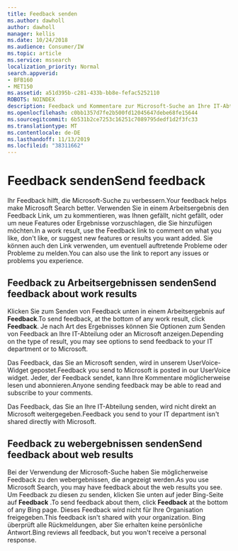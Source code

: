 ```yaml
---
title: Feedback senden
ms.author: dawholl
author: dawholl
manager: kellis
ms.date: 10/24/2018
ms.audience: Consumer/IW
ms.topic: article
ms.service: mssearch
localization_priority: Normal
search.appverid:
- BFB160
- MET150
ms.assetid: a51d395b-c281-433b-bb8e-fefac5252110
ROBOTS: NOINDEX
description: Feedback und Kommentare zur Microsoft-Suche an Ihre IT-Abteilung oder Microsoft senden
ms.openlocfilehash: c0bb1357d7fe2b500fd12045647debe68fe15644
ms.sourcegitcommit: 6b531b2ce7253c16251c7089795dedf1d2f3fc33
ms.translationtype: MT
ms.contentlocale: de-DE
ms.lasthandoff: 11/13/2019
ms.locfileid: "38311662"
---
```

# <a name="send-feedback"></a><span data-ttu-id="f394c-103">Feedback senden</span><span class="sxs-lookup"><span data-stu-id="f394c-103">Send feedback</span></span>

<span data-ttu-id="f394c-104">Ihr Feedback hilft, die Microsoft-Suche zu verbessern.</span><span class="sxs-lookup"><span data-stu-id="f394c-104">Your feedback helps make Microsoft Search better.</span></span> <span data-ttu-id="f394c-105">Verwenden Sie in einem Arbeitsergebnis den Feedback Link, um zu kommentieren, was Ihnen gefällt, nicht gefällt, oder um neue Features oder Ergebnisse vorzuschlagen, die Sie hinzufügen möchten.</span><span class="sxs-lookup"><span data-stu-id="f394c-105">In a work result, use the Feedback link to comment on what you like, don't like, or suggest new features or results you want added.</span></span> <span data-ttu-id="f394c-106">Sie können auch den Link verwenden, um eventuell auftretende Probleme oder Probleme zu melden.</span><span class="sxs-lookup"><span data-stu-id="f394c-106">You can also use the link to report any issues or problems you experience.</span></span>
  
## <a name="send-feedback-about-work-results"></a><span data-ttu-id="f394c-107">Feedback zu Arbeitsergebnissen senden</span><span class="sxs-lookup"><span data-stu-id="f394c-107">Send feedback about work results</span></span>

<span data-ttu-id="f394c-108">Klicken Sie zum Senden von Feedback unten in einem Arbeitsergebnis auf **Feedback**.</span><span class="sxs-lookup"><span data-stu-id="f394c-108">To send feedback, at the bottom of any work result, click **Feedback**.</span></span> <span data-ttu-id="f394c-109">Je nach Art des Ergebnisses können Sie Optionen zum Senden von Feedback an Ihre IT-Abteilung oder an Microsoft anzeigen.</span><span class="sxs-lookup"><span data-stu-id="f394c-109">Depending on the type of result, you may see options to send feedback to your IT department or to Microsoft.</span></span>
  
<span data-ttu-id="f394c-110">Das Feedback, das Sie an Microsoft senden, wird in unserem UserVoice-Widget gepostet.</span><span class="sxs-lookup"><span data-stu-id="f394c-110">Feedback you send to Microsoft is posted in our UserVoice widget.</span></span> <span data-ttu-id="f394c-111">Jeder, der Feedback sendet, kann Ihre Kommentare möglicherweise lesen und abonnieren.</span><span class="sxs-lookup"><span data-stu-id="f394c-111">Anyone sending feedback may be able to read and subscribe to your comments.</span></span>
  
<span data-ttu-id="f394c-112">Das Feedback, das Sie an Ihre IT-Abteilung senden, wird nicht direkt an Microsoft weitergegeben.</span><span class="sxs-lookup"><span data-stu-id="f394c-112">Feedback you send to your IT department isn't shared directly with Microsoft.</span></span>
  
## <a name="send-feedback-about-web-results"></a><span data-ttu-id="f394c-113">Feedback zu webergebnissen senden</span><span class="sxs-lookup"><span data-stu-id="f394c-113">Send feedback about web results</span></span>

<span data-ttu-id="f394c-114">Bei der Verwendung der Microsoft-Suche haben Sie möglicherweise Feedback zu den webergebnissen, die angezeigt werden.</span><span class="sxs-lookup"><span data-stu-id="f394c-114">As you use Microsoft Search, you may have feedback about the web results you see.</span></span> <span data-ttu-id="f394c-115">Um Feedback zu diesen zu senden, klicken Sie unten auf jeder Bing-Seite auf **Feedback** .</span><span class="sxs-lookup"><span data-stu-id="f394c-115">To send feedback about them, click **Feedback** at the bottom of any Bing page.</span></span> <span data-ttu-id="f394c-116">Dieses Feedback wird nicht für Ihre Organisation freigegeben.</span><span class="sxs-lookup"><span data-stu-id="f394c-116">This feedback isn't shared with your organization.</span></span> <span data-ttu-id="f394c-117">Bing überprüft alle Rückmeldungen, aber Sie erhalten keine persönliche Antwort.</span><span class="sxs-lookup"><span data-stu-id="f394c-117">Bing reviews all feedback, but you won't receive a personal response.</span></span> 

  


